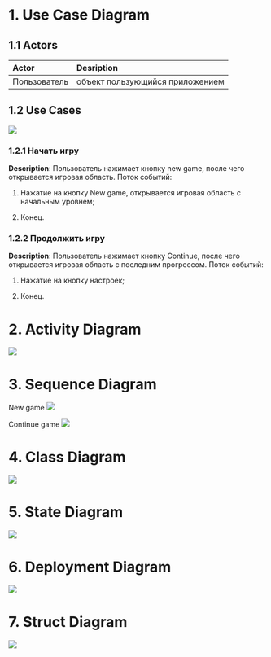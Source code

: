 # 1. Use Case Diagram

## 1.1 Actors 
  
  Actor | Desription
:-----|:----------
Пользователь  | объект пользующийся приложением

## 1.2 Use Cases
<img src="https://github.com/vasiliy-voronich/projecttritpo/blob/master/diagrams/use%20case%20(structuring%20template).png">



### 1.2.1 Начать игру

**Description**: Пользователь нажимает кнопку new game,  после чего открывается игровая область.
Поток событий:

1. Нажатие на кнопку New game, открывается игровая область с начальным уровнем;

2. Конец.



### 1.2.2 Продолжить игру

**Description**: Пользователь нажимает кнопку Continue,  после чего открывается игровая область с последним прогрессом.
Поток событий:

1. Нажатие на кнопку настроек;

2. Конец.




# 2. Activity Diagram 

<img src="https://github.com/vasiliy-voronich/projecttritpo/blob/master/diagrams/Activity%20Diagram%20New.png">


# 3. Sequence Diagram
New game
<img src="https://github.com/vasiliy-voronich/projecttritpo/blob/master/diagrams/Sequence%20new.png">

Continue game
<img src="https://github.com/vasiliy-voronich/projecttritpo/blob/master/diagrams/Sequence%20cont.png">


# 4. Class Diagram
<img src="https://github.com/vasiliy-voronich/projecttritpo/blob/master/diagrams/Class%20Diagram.png">


# 5. State Diagram
<img src="https://github.com/vasiliy-voronich/projecttritpo/blob/master/diagrams/State%20Diagram.png">


# 6. Deployment Diagram
<img src="https://github.com/vasiliy-voronich/projecttritpo/blob/master/diagrams/Deployment%20DiagramNew.png">

# 7. Struct Diagram
<img src="https://github.com/vasiliy-voronich/projecttritpo/blob/master/diagrams/StractDiagram.png">
